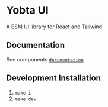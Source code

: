 # Yobta UI

A ESM UI library for React and Tailwind

## Documentation

See components [`documentation`]

## Development Installation

1. `make i`
2. `make dev`

[`documentation`]: https://yobta.github.io/ui/?path=/docs/getting-started-welcome--page
